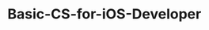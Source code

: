# Basic-CS-for-iOS-Developer 
 

   
    
    
     
            
  
         
                
           
             
      
    
    
     
      
 
 
